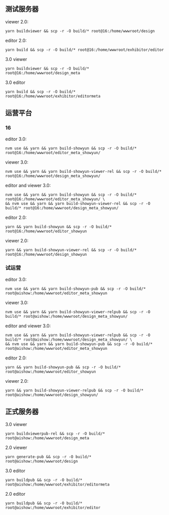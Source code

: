 ## 测试服务器

viewer 2.0:

```shell
yarn buildviewer && scp -r -O build/* root@16:/home/wwwroot/design
```

editor 2.0:

```shell
yarn build && scp -r -O build/* root@16:/home/wwwroot/exhibitor/editor
```

3.0 viewer

```shell
yarn buildviewer && scp -r -O build/* root@16:/home/wwwroot/design_meta
```

3.0 editor

```shell
yarn build && scp -r -O build/* root@16:/home/wwwroot/exhibitor/editormeta
```
## 运营平台

### 16

editor 3.0:

```shell
nvm use && yarn && yarn build-showyun && scp -r -O build/* root@16:/home/wwwroot/editor_meta_showyun/
```

viewer 3.0:

```shell
nvm use && yarn && yarn build-showyun-viewer-rel && scp -r -O build/* root@16:/home/wwwroot/design_meta_showyun/
```

editor and viewer 3.0:

```shell
nvm use && yarn && yarn build-showyun && scp -r -O build/* root@16:/home/wwwroot/editor_meta_showyun/ \
&& nvm use && yarn && yarn build-showyun-viewer-rel && scp -r -O build/* root@16:/home/wwwroot/design_meta_showyun/
```

editor 2.0:

```shell
yarn && yarn build-showyun && scp -r -O build/* root@16:/home/wwwroot/editor_showyun
```

viewer 2.0:

```shell
yarn && yarn build-showyun-viewer-rel && scp -r -O build/* root@16:/home/wwwroot/design_showyun
```

### 试运营

editor 3.0:

```shell
nvm use && yarn && yarn build-showyun-pub && scp -r -O build/* root@aishow:/home/wwwroot/editor_meta_showyun
```

viewer 3.0: 

```shell
nvm use && yarn && yarn build-showyun-viewer-relpub && scp -r -O build/* root@aishow:/home/wwwroot/design_meta_showyun/
```

editor and viewer 3.0:

```shell
nvm use && yarn && yarn build-showyun-viewer-relpub && scp -r -O build/* root@aishow:/home/wwwroot/design_meta_showyun/ \
&& nvm use && yarn && yarn build-showyun-pub && scp -r -O build/* root@aishow:/home/wwwroot/editor_meta_showyun
```

editor 2.0:

```shell
yarn && yarn build-showyun-pub && scp -r -O build/* root@aishow:/home/wwwroot/editor_showyun
```

viewer 2.0:

```shell
yarn && yarn build-showyun-viewer-relpub && scp -r -O build/* root@aishow:/home/wwwroot/design_showyun/
```

## 正式服务器

3.0 viewer

```shell
yarn buildviewerpub-rel && scp -r -O build/* root@aishow:/home/wwwroot/design_meta
```

2.0 viewer

```shell
yarn generate-pub && scp -r -O build/* root@aishow:/home/wwwroot/design
```

3.0 editor

```shell
yarn buildpub && scp -r -O build/* root@aishow:/home/wwwroot/exhibitor/editormeta
```

2.0 editor

```shell
yarn buildpub && scp -r -O build/* root@aishow:/home/wwwroot/exhibitor/editor
```

